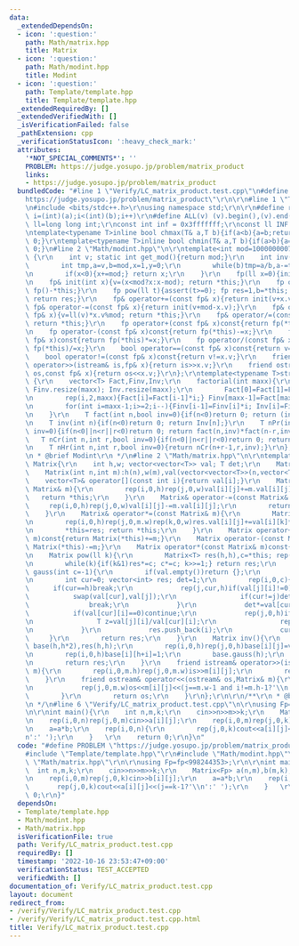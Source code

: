 ```yaml
---
data:
  _extendedDependsOn:
  - icon: ':question:'
    path: Math/matrix.hpp
    title: Matrix
  - icon: ':question:'
    path: Math/modint.hpp
    title: Modint
  - icon: ':question:'
    path: Template/template.hpp
    title: Template/template.hpp
  _extendedRequiredBy: []
  _extendedVerifiedWith: []
  _isVerificationFailed: false
  _pathExtension: cpp
  _verificationStatusIcon: ':heavy_check_mark:'
  attributes:
    '*NOT_SPECIAL_COMMENTS*': ''
    PROBLEM: https://judge.yosupo.jp/problem/matrix_product
    links:
    - https://judge.yosupo.jp/problem/matrix_product
  bundledCode: "#line 1 \"Verify/LC_matrix_product.test.cpp\"\n#define PROBLEM \"\
    https://judge.yosupo.jp/problem/matrix_product\"\r\n\r\n#line 1 \"Template/template.hpp\"\
    \n#include <bits/stdc++.h>\r\nusing namespace std;\r\n\r\n#define rep(i,a,b) for(int\
    \ i=(int)(a);i<(int)(b);i++)\r\n#define ALL(v) (v).begin(),(v).end()\r\nusing\
    \ ll=long long int;\r\nconst int inf = 0x3fffffff;\r\nconst ll INF = 0x1fffffffffffffff;\r\
    \ntemplate<typename T>inline bool chmax(T& a,T b){if(a<b){a=b;return 1;}return\
    \ 0;}\r\ntemplate<typename T>inline bool chmin(T& a,T b){if(a>b){a=b;return 1;}return\
    \ 0;}\n#line 2 \"Math/modint.hpp\"\n\r\ntemplate<int mod=1000000007>struct fp\
    \ {\r\n    int v; static int get_mod(){return mod;}\r\n    int inv() const{\r\n\
    \        int tmp,a=v,b=mod,x=1,y=0;\r\n        while(b)tmp=a/b,a-=tmp*b,swap(a,b),x-=tmp*y,swap(x,y);\r\
    \n        if(x<0){x+=mod;} return x;\r\n    }\r\n    fp(ll x=0){init(x%mod+mod);}\r\
    \n    fp& init(int x){v=(x<mod?x:x-mod); return *this;}\r\n    fp operator-()const{return\
    \ fp()-*this;}\r\n    fp pow(ll t){assert(t>=0); fp res=1,b=*this; while(t){if(t&1)res*=b;b*=b;t>>=1;}\
    \ return res;}\r\n    fp& operator+=(const fp& x){return init(v+x.v);}\r\n   \
    \ fp& operator-=(const fp& x){return init(v+mod-x.v);}\r\n    fp& operator*=(const\
    \ fp& x){v=ll(v)*x.v%mod; return *this;}\r\n    fp& operator/=(const fp& x){v=ll(v)*x.inv()%mod;\
    \ return *this;}\r\n    fp operator+(const fp& x)const{return fp(*this)+=x;}\r\
    \n    fp operator-(const fp& x)const{return fp(*this)-=x;}\r\n    fp operator*(const\
    \ fp& x)const{return fp(*this)*=x;}\r\n    fp operator/(const fp& x)const{return\
    \ fp(*this)/=x;}\r\n    bool operator==(const fp& x)const{return v==x.v;}\r\n\
    \    bool operator!=(const fp& x)const{return v!=x.v;}\r\n    friend istream&\
    \ operator>>(istream& is,fp& x){return is>>x.v;}\r\n    friend ostream& operator<<(ostream&\
    \ os,const fp& x){return os<<x.v;}\r\n};\r\ntemplate<typename T>struct factorial\
    \ {\r\n    vector<T> Fact,Finv,Inv;\r\n    factorial(int maxx){\r\n        Fact.resize(maxx);\
    \ Finv.resize(maxx); Inv.resize(maxx);\r\n        Fact[0]=Fact[1]=Finv[0]=Finv[1]=Inv[1]=1;\r\
    \n        rep(i,2,maxx){Fact[i]=Fact[i-1]*i;} Finv[maxx-1]=Fact[maxx-1].inv();\r\
    \n        for(int i=maxx-1;i>=2;i--){Finv[i-1]=Finv[i]*i; Inv[i]=Finv[i]*Fact[i-1];}\r\
    \n    }\r\n    T fact(int n,bool inv=0){if(n<0)return 0; return (inv?Finv[n]:Fact[n]);}\r\
    \n    T inv(int n){if(n<0)return 0; return Inv[n];}\r\n    T nPr(int n,int r,bool\
    \ inv=0){if(n<0||n<r||r<0)return 0; return fact(n,inv)*fact(n-r,inv^1);}\r\n \
    \   T nCr(int n,int r,bool inv=0){if(n<0||n<r||r<0)return 0; return fact(n,inv)*fact(r,inv^1)*fact(n-r,inv^1);}\r\
    \n    T nHr(int n,int r,bool inv=0){return nCr(n+r-1,r,inv);}\r\n};\r\n\r\n/**\r\
    \n * @brief Modint\r\n */\n#line 2 \"Math/matrix.hpp\"\n\r\ntemplate<class T>struct\
    \ Matrix{\r\n    int h,w; vector<vector<T>> val; T det;\r\n    Matrix(){}\r\n\
    \    Matrix(int n,int m):h(n),w(m),val(vector<vector<T>>(n,vector<T>(m))){}\r\n\
    \    vector<T>& operator[](const int i){return val[i];}\r\n    Matrix& operator+=(const\
    \ Matrix& m){\r\n        rep(i,0,h)rep(j,0,w)val[i][j]+=m.val[i][j];\r\n     \
    \   return *this;\r\n    }\r\n    Matrix& operator-=(const Matrix& m){\r\n   \
    \     rep(i,0,h)rep(j,0,w)val[i][j]-=m.val[i][j];\r\n        return *this;\r\n\
    \    }\r\n    Matrix& operator*=(const Matrix& m){\r\n        Matrix<T> res(h,m.w);\r\
    \n        rep(i,0,h)rep(j,0,m.w)rep(k,0,w)res.val[i][j]+=val[i][k]*m.val[k][j];\r\
    \n        *this=res; return *this;\r\n    }\r\n    Matrix operator+(const Matrix&\
    \ m)const{return Matrix(*this)+=m;}\r\n    Matrix operator-(const Matrix& m)const{return\
    \ Matrix(*this)-=m;}\r\n    Matrix operator*(const Matrix& m)const{return Matrix(*this)*=m;}\r\
    \n    Matrix pow(ll k){\r\n        Matrix<T> res(h,h),c=*this; rep(i,0,h)res.val[i][i]=1;\r\
    \n        while(k){if(k&1)res*=c; c*=c; k>>=1;} return res;\r\n    }\r\n    vector<int>\
    \ gauss(int c=-1){\r\n        if(val.empty())return {};\r\n        if(c==-1)c=w;\r\
    \n        int cur=0; vector<int> res; det=1;\r\n        rep(i,0,c){\r\n      \
    \      if(cur==h)break;\r\n            rep(j,cur,h)if(val[j][i]!=0){\r\n     \
    \           swap(val[cur],val[j]);\r\n                if(cur!=j)det*=-1;\r\n \
    \               break;\r\n            }\r\n            det*=val[cur][i];\r\n \
    \           if(val[cur][i]==0)continue;\r\n            rep(j,0,h)if(j!=cur){\r\
    \n                T z=val[j][i]/val[cur][i];\r\n                rep(k,i,w)val[j][k]-=val[cur][k]*z;\r\
    \n            }\r\n            res.push_back(i);\r\n            cur++;\r\n   \
    \     }\r\n        return res;\r\n    }\r\n    Matrix inv(){\r\n        Matrix\
    \ base(h,h*2),res(h,h);\r\n        rep(i,0,h)rep(j,0,h)base[i][j]=val[i][j];\r\
    \n        rep(i,0,h)base[i][h+i]=1;\r\n        base.gauss(h);\r\n        rep(i,0,h)rep(j,0,h)res[i][j]=base[i][h+j]/base[i][i];\r\
    \n        return res;\r\n    }\r\n    friend istream& operator>>(istream& is,Matrix&\
    \ m){\r\n        rep(i,0,m.h)rep(j,0,m.w)is>>m[i][j];\r\n        return is;\r\n\
    \    }\r\n    friend ostream& operator<<(ostream& os,Matrix& m){\r\n        rep(i,0,m.h){\r\
    \n            rep(j,0,m.w)os<<m[i][j]<<(j==m.w-1 and i!=m.h-1?'\\n':' ');\r\n\
    \        }\r\n        return os;\r\n    }\r\n};\r\n\r\n/**\r\n * @brief Matrix\r\
    \n */\n#line 6 \"Verify/LC_matrix_product.test.cpp\"\n\r\nusing Fp=fp<998244353>;\r\
    \n\r\nint main(){\r\n    int n,m,k;\r\n    cin>>n>>m>>k;\r\n    Matrix<Fp> a(n,m),b(m,k);\r\
    \n    rep(i,0,n)rep(j,0,m)cin>>a[i][j];\r\n    rep(i,0,m)rep(j,0,k)cin>>b[i][j];\r\
    \n    a=a*b;\r\n    rep(i,0,n){\r\n        rep(j,0,k)cout<<a[i][j]<<(j==k-1?'\\\
    n':' ');\r\n    }   \r\n    return 0;\r\n}\n"
  code: "#define PROBLEM \"https://judge.yosupo.jp/problem/matrix_product\"\r\n\r\n\
    #include \"Template/template.hpp\"\r\n#include \"Math/modint.hpp\"\r\n#include\
    \ \"Math/matrix.hpp\"\r\n\r\nusing Fp=fp<998244353>;\r\n\r\nint main(){\r\n  \
    \  int n,m,k;\r\n    cin>>n>>m>>k;\r\n    Matrix<Fp> a(n,m),b(m,k);\r\n    rep(i,0,n)rep(j,0,m)cin>>a[i][j];\r\
    \n    rep(i,0,m)rep(j,0,k)cin>>b[i][j];\r\n    a=a*b;\r\n    rep(i,0,n){\r\n \
    \       rep(j,0,k)cout<<a[i][j]<<(j==k-1?'\\n':' ');\r\n    }   \r\n    return\
    \ 0;\r\n}"
  dependsOn:
  - Template/template.hpp
  - Math/modint.hpp
  - Math/matrix.hpp
  isVerificationFile: true
  path: Verify/LC_matrix_product.test.cpp
  requiredBy: []
  timestamp: '2022-10-16 23:53:47+09:00'
  verificationStatus: TEST_ACCEPTED
  verifiedWith: []
documentation_of: Verify/LC_matrix_product.test.cpp
layout: document
redirect_from:
- /verify/Verify/LC_matrix_product.test.cpp
- /verify/Verify/LC_matrix_product.test.cpp.html
title: Verify/LC_matrix_product.test.cpp
---
```

